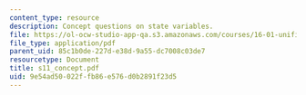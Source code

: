 ```yaml
---
content_type: resource
description: Concept questions on state variables.
file: https://ol-ocw-studio-app-qa.s3.amazonaws.com/courses/16-01-unified-engineering-i-ii-iii-iv-fall-2005-spring-2006/9e54ad50022ffb86e576d0b2891f23d5_s11_concept.pdf
file_type: application/pdf
parent_uid: 85c1b0de-227d-e38d-9a55-dc7008c03de7
resourcetype: Document
title: s11_concept.pdf
uid: 9e54ad50-022f-fb86-e576-d0b2891f23d5
---
```

